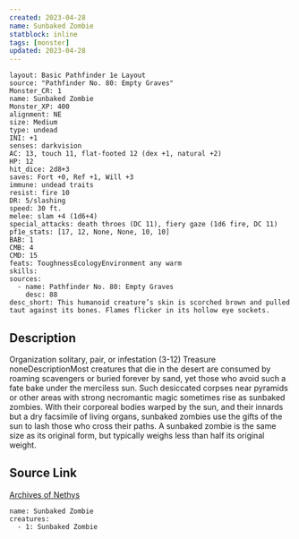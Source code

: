 ```yaml
---
created: 2023-04-28
name: Sunbaked Zombie
statblock: inline
tags: [monster]
updated: 2023-04-28
---
```

```statblock
layout: Basic Pathfinder 1e Layout
source: "Pathfinder No. 80: Empty Graves"
Monster_CR: 1
name: Sunbaked Zombie
Monster_XP: 400
alignment: NE
size: Medium
type: undead
INI: +1
senses: darkvision
AC: 13, touch 11, flat-footed 12 (dex +1, natural +2)
HP: 12
hit_dice: 2d8+3
saves: Fort +0, Ref +1, Will +3
immune: undead traits
resist: fire 10
DR: 5/slashing
speed: 30 ft.
melee: slam +4 (1d6+4)
special_attacks: death throes (DC 11), fiery gaze (1d6 fire, DC 11)
pf1e_stats: [17, 12, None, None, 10, 10]
BAB: 1
CMB: 4
CMD: 15
feats: ToughnessEcologyEnvironment any warm
skills: 
sources:
  - name: Pathfinder No. 80: Empty Graves
    desc: 88
desc_short: This humanoid creature’s skin is scorched brown and pulled taut against its bones. Flames flicker in its hollow eye sockets.
```
## Description
Organization solitary, pair, or infestation (3-12)
Treasure noneDescriptionMost creatures that die in the desert are consumed by roaming scavengers or buried forever by sand, yet those who avoid such a fate bake under the merciless sun. Such desiccated corpses near pyramids or other areas with strong necromantic magic sometimes rise as sunbaked zombies. With their corporeal bodies warped by the sun, and their innards but a dry facsimile of living organs, sunbaked zombies use the gifts of the sun to lash those who cross their paths. A sunbaked zombie is the same size as its original form, but typically weighs less than half its original weight.
## Source Link
[Archives of Nethys](https://aonprd.com/MonsterDisplay.aspx?ItemName=Sunbaked%20Zombie)
```encounter-table
name: Sunbaked Zombie
creatures:
  - 1: Sunbaked Zombie
```
